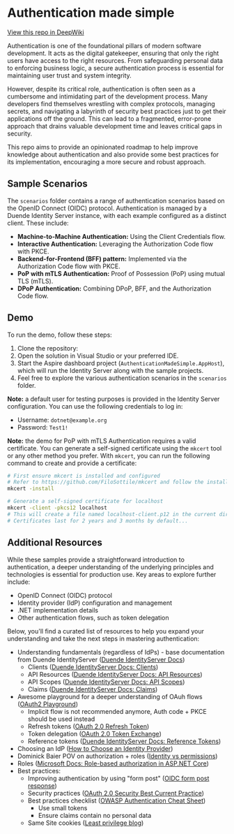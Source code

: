 # Authentication made simple

[View this repo in DeepWiki](https://deepwiki.com/virubiotor/authentication-made-simple)

Authentication is one of the foundational pillars of modern software development. It acts as the digital gatekeeper, ensuring that only the right users have access to the right resources. From safeguarding personal data to enforcing business logic, a secure authentication process is essential for maintaining user trust and system integrity.

However, despite its critical role, authentication is often seen as a cumbersome and intimidating part of the development process. Many developers find themselves wrestling with complex protocols, managing secrets, and navigating a labyrinth of security best practices just to get their applications off the ground. This can lead to a fragmented, error-prone approach that drains valuable development time and leaves critical gaps in security.

This repo aims to provide an opinionated roadmap to help improve knowledge about authentication and also provide some best practices for its implementation, encouraging a more secure and robust approach.

## Sample Scenarios
The `scenarios` folder contains a range of authentication scenarios based on the OpenID Connect (OIDC) protocol. Authentication is managed by a Duende Identity Server instance, with each example configured as a distinct client. These include:
- **Machine-to-Machine Authentication:** Using the Client Credentials flow.
- **Interactive Authentication:** Leveraging the Authorization Code flow with PKCE.
- **Backend-for-Frontend (BFF) pattern:** Implemented via the Authorization Code flow with PKCE.
- **PoP with mTLS Authentication:** Proof of Possession (PoP) using mutual TLS (mTLS).
- **DPoP Authentication:** Combining DPoP, BFF, and the Authorization Code flow.

## Demo

To run the demo, follow these steps:
1. Clone the repository:
2. Open the solution in Visual Studio or your preferred IDE.
3. Start the Aspire dashboard project (`AuthenticationMadeSimple.AppHost`), which will run the Identity Server along with the sample projects.
4. Feel free to explore the various authentication scenarios in the `scenarios` folder.


**Note:** a default user for testing purposes is provided in the Identity Server configuration. You can use the following credentials to log in:
  - Username: `dotnet@example.org`
  - Password: `Test1!`

**Note:** the demo for PoP with mTLS Authentication requires a valid certificate. You can generate a self-signed certificate using the `mkcert` tool or any other method you prefer. With `mkcert`, you can run the following command to create and provide a certificate:
```bash
# First ensure mkcert is installed and configured
# Refer to https://github.com/FiloSottile/mkcert and follow the installation instructions for your platform.
mkcert -install

# Generate a self-signed certificate for localhost
mkcert -client -pkcs12 localhost
# This will create a file named localhost-client.p12 in the current directory.
# Certificates last for 2 years and 3 months by default...
```

## Additional Resources
While these samples provide a straightforward introduction to authentication, a deeper understanding of the underlying principles and technologies is essential for production use. Key areas to explore further include:
- OpenID Connect (OIDC) protocol
- Identity provider (IdP) configuration and management
- .NET implementation details
- Other authentication flows, such as token delegation

Below, you'll find a curated list of resources to help you expand your understanding and take the next steps in mastering authentication:
- Understanding fundamentals (regardless of IdPs) - base documentation from Duende IdentityServer ([Duende IdentityServer Docs](https://docs.duendesoftware.com))
  - Clients ([Duende IdentityServer Docs: Clients](https://docs.duendesoftware.com/identityserver/reference/models/client))
  - API Resources ([Duende IdentityServer Docs: API Resources](https://docs.duendesoftware.com/identityserver/fundamentals/resources/#api-resources))
  - API Scopes ([Duende IdentityServer Docs: API Scopes](https://docs.duendesoftware.com/identityserver/fundamentals/resources/#api-resources))
  - Claims ([Duende IdentityServer Docs: Claims](https://docs.duendesoftware.com/identityserver/fundamentals/claims/))
- Awesome playground for a deeper understanding of OAuh flows ([OAuth2 Playground](https://www.oauth.com/playground/))
  - Implicit flow is not recommended anymore, Auth code + PKCE should be used instead
  - Refresh tokens ([OAuth 2.0 Refresh Token](https://datatracker.ietf.org/doc/html/rfc6749#section-6))
  - Token delegation ([OAuth 2.0 Token Exchange](https://datatracker.ietf.org/doc/html/rfc8693))
  - Reference tokens ([Duende IdentityServer Docs: Reference Tokens](https://docs.duendesoftware.com/identityserver/tokens/reference))
- Choosing an IdP ([How to Choose an Identity Provider](https://securityblog.omegapoint.se/en/how-to-choose-an-idp))
- Dominick Baier POV on authorization + roles ([Identity vs permissions](https://leastprivilege.com/2016/12/16/identity-vs-permissions/))
- Roles ([Microsoft Docs: Role-based authorization in ASP.NET Core](https://learn.microsoft.com/en-us/aspnet/core/security/authorization/roles))
- Best practices:
  - Improving authentication by using "form post" ([OIDC form post response](https://openid.net/specs/oauth-v2-form-post-response-mode-1_0.html))
  - Security practices ([OAuth 2.0 Security Best Current Practice](https://datatracker.ietf.org/doc/html/draft-ietf-oauth-security-topics))
  - Best practices checklist ([OWASP Authentication Cheat Sheet](https://cheatsheetseries.owasp.org/cheatsheets/Authentication_Cheat_Sheet.html))
    - Use small tokens
    - Ensure claims contain no personal data
  - Same Site cookies ([Least privilege blog](https://leastprivilege.com/2019/01/18/an-alternative-way-to-secure-spas-with-asp-net-core-openid-connect-oauth-2-0-and-proxykit/))
